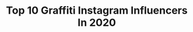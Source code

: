 ---
title: Top 10 Graffiti Instagram Influencers In 2020
description: >-
  Find top graffiti Instagram influencers in 2020. Most popular hashtags: #artist #love #urbanstyle #coronavirus.
platform: Instagram
profiles:
  - username: "thomas_z_official"
    fullname: >-
      Fotografie_Thomas
    location: "Germany"
    followers: 45655
    engagement: 165
    commentsToLikes: 0.097974
    id: ckap1s1k7vvob0i78qxr3unn2
    verified: false
    hashtags: "#urbanstyle, #snipes, #potsdamerplatz, #munichblogger"
  - username: "stannislaw_o"
    fullname: >-
      Stanisław Obolewicz
    location: "Poland"
    followers: 213506
    engagement: 935
    commentsToLikes: 0.004442
    id: ck55m6qgu3cgd0i11rbsgejdh
    verified: true
    hashtags: "#takashihatake, #pest, #sweethome, #lebron"
  - username: "graffitiface_mua"
    fullname: >-
      NATALIE THOMAS 🇦🇺🇦🇲
    location: "Australia"
    followers: 21300
    engagement: 185
    commentsToLikes: 0.129065
    id: ck0ubxxjjfjwq0i19c6pybbu1
    verified: false
    hashtags: "#nattycomingwiththefacts, #mybebeh, #awards, #curls"
  - username: "lala_luz"
    fullname: >-
      luz, grafiteira
    location: "Brazil"
    followers: 17643
    engagement: 657
    commentsToLikes: 0.022539
    id: ck5zu5ic41ptr0i14whv2inej
    verified: false
    hashtags: "#fiqueemcasa"
  - username: "tylerwallachstudio"
    fullname: >-
      Tyler Wallach Studio
    location: "United States"
    followers: 26918
    engagement: 193
    commentsToLikes: 0.049185
    id: ck6txvj3h03in0j71ow3hhz2m
    verified: false
    hashtags: "#rainbowart, #spain, #madrid, #slapup"
  - username: "iamelior"
    fullname: >-
      ELIOR -ALADDIN🧞‍♂️
    location: ""
    followers: 50087
    engagement: 1048
    commentsToLikes: 0.074817
    id: ck0w0sig6ftiy0i19cemmotc1
    verified: false
    hashtags: "#isreal, #wow, #crazy, #street"
  - username: "sef.01"
    fullname: >-
      Sef
    location: "Colombia"
    followers: 21234
    engagement: 535
    commentsToLikes: 0.041028
    id: ck5q6zhhrzenr0i11j93hmvt1
    verified: false
    hashtags: "#goldfish, #mudec, #event, #markus"
  - username: "pierfrancesco_eight"
    fullname: >-
      𝕻𝖎𝖊𝖗𝖋𝖗𝖆𝖓𝖈𝖊𝖘𝖈𝖔 𝕰𝖎𝖌𝖍𝖙   Macko™
    location: ""
    followers: 18060
    engagement: 312
    commentsToLikes: 0.029016
    id: ck6tqrpbmtlk50j71zvksa7si
    verified: false
    hashtags: "#onlymagnum, #hometohomecombo, #unitiperlapuglia"
  - username: "gallinoart"
    fullname: >-
      Jose Gallino
    location: ""
    followers: 18218
    engagement: 841
    commentsToLikes: 0.079467
    id: ck5q30n61io7i0i11jbktzjxl
    verified: false
    hashtags: "#reggaemusic, #aves, #muralesuruguay, #fridakahlo"
  - username: "joho.steve"
    fullname: >-
      Steve Newman
    location: "Germany"
    followers: 5300
    engagement: 612
    commentsToLikes: 0.032207
    id: ck136v9v78ex00i195kqwktuq
    verified: false
    hashtags: "#tattoor, #inkedgirl, #flowertattoo, #abstractart"
---